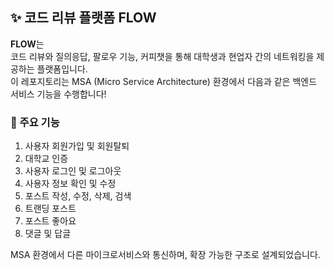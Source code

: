 ## ✨ 코드 리뷰 플랫폼 FLOW

**FLOW**는<br>
코드 리뷰와 질의응답, 팔로우 기능, 커피챗을 통해 대학생과 현업자 간의 네트워킹을 제공하는 플랫폼입니다.<br>
이 레포지토리는 MSA (Micro Service Architecture) 환경에서 다음과 같은 백엔드 서비스 기능을 수행합니다!

### 🚀 주요 기능

1. 사용자 회원가입 및 회원탈퇴
2. 대학교 인증
3. 사용자 로그인 및 로그아웃
4. 사용자 정보 확인 및 수정
5. 포스트 작성, 수정, 삭제, 검색
6. 트랜딩 포스트
7. 포스트 좋아요
8. 댓글 및 답글

MSA 환경에서 다른 마이크로서비스와 통신하며, 확장 가능한 구조로 설계되었습니다.
